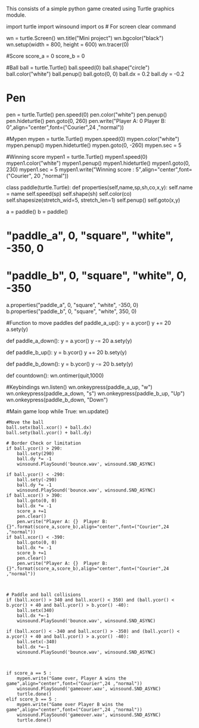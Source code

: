 This consists of a simple python game created using Turtle graphics module.

import turtle
import winsound
import os # For screen clear command




wn = turtle.Screen()
wn.title("Mini project")
wn.bgcolor("black")
wn.setup(width = 800, height = 600)
wn.tracer(0)




#Score
score_a = 0
score_b = 0


#Ball
ball = turtle.Turtle()
ball.speed(0)
ball.shape("circle")
ball.color("white")
ball.penup()
ball.goto(0, 0)
ball.dx = 0.2
ball.dy = -0.2

# Pen
pen = turtle.Turtle()
pen.speed(0)
pen.color("white")
pen.penup()
pen.hideturtle()
pen.goto(0, 260)
pen.write("Player A: 0  Player B: 0",align="center",font=("Courier",24 ,"normal"))

#Mypen
mypen = turtle.Turtle()
mypen.speed(0)
mypen.color("white")
mypen.penup()
mypen.hideturtle()
mypen.goto(0, -260)
mypen.sec = 5

#Winning score
mypen1 = turtle.Turtle()
mypen1.speed(0)
mypen1.color("white")
mypen1.penup()
mypen1.hideturtle()
mypen1.goto(0, 230)
mypen1.sec = 5
mypen1.write("Winning score : 5",align="center",font=("Courier", 20 ,"normal"))


class paddle(turtle.Turtle):
    def properties(self,name,sp,sh,co,x,y):
        self.name = name
        self.speed(sp)
        self.shape(sh)
        self.color(co)
        self.shapesize(stretch_wid=5, stretch_len=1)
        self.penup()
        self.goto(x,y)

a = paddle()
b = paddle()

# "paddle_a", 0, "square", "white", -350, 0
# "paddle_b", 0, "square", "white", 0, -350
a.properties("paddle_a", 0, "square", "white", -350, 0)
b.properties("paddle_b", 0, "square", "white", 350, 0)

#Function to move paddles
def paddle_a_up():
    y = a.ycor()
    y += 20
    a.sety(y)

def paddle_a_down():
    y = a.ycor()
    y -= 20
    a.sety(y)

def paddle_b_up():
    y = b.ycor()
    y += 20
    b.sety(y)

def paddle_b_down():
    y = b.ycor()
    y -= 20
    b.sety(y)

def countdown():
    wn.ontimer(quit,1000)



#Keybindings
wn.listen()
wn.onkeypress(paddle_a_up, "w")
wn.onkeypress(paddle_a_down, "s")
wn.onkeypress(paddle_b_up, "Up")
wn.onkeypress(paddle_b_down, "Down")


#Main game loop
while True:
    wn.update()

    #Move the ball
    ball.setx(ball.xcor() + ball.dx)
    ball.sety(ball.ycor() + ball.dy)

    # Border Check or limitation
    if ball.ycor() > 290:
        ball.sety(290)
        ball.dy *= -1
        winsound.PlaySound('bounce.wav', winsound.SND_ASYNC)  

    if ball.ycor() < -290:
        ball.sety(-290)
        ball.dy *= -1
        winsound.PlaySound('bounce.wav', winsound.SND_ASYNC)  
    if ball.xcor() > 390:
        ball.goto(0, 0)
        ball.dx *= -1
        score_a +=1
        pen.clear()
        pen.write("Player A: {}  Player B: {}".format(score_a,score_b),align="center",font=("Courier",24 ,"normal"))
    if ball.xcor() < -390:
        ball.goto(0, 0)
        ball.dx *= -1
        score_b +=1
        pen.clear()
        pen.write("Player A: {}  Player B: {}".format(score_a,score_b),align="center",font=("Courier",24 ,"normal"))

        

    # Paddle and ball collisions
    if (ball.xcor() > 340 and ball.xcor() < 350) and (ball.ycor() < b.ycor() + 40 and ball.ycor() > b.ycor() -40):
        ball.setx(340)
        ball.dx *=-1
        winsound.PlaySound('bounce.wav', winsound.SND_ASYNC)  
    
    if (ball.xcor() < -340 and ball.xcor() > -350) and (ball.ycor() < a.ycor() + 40 and ball.ycor() > a.ycor() -40):
        ball.setx(-340)
        ball.dx *=-1
        winsound.PlaySound('bounce.wav', winsound.SND_ASYNC)

   

    if score_a == 5 :
        mypen.write("Game over, Player A wins the game",align="center",font=("Courier",24 ,"normal"))
        winsound.PlaySound('gameover.wav', winsound.SND_ASYNC)
        turtle.done()
    elif score_b == 5 :
        mypen.write("Game over Player B wins the game",align="center",font=("Courier",24 ,"normal"))
        winsound.PlaySound('gameover.wav', winsound.SND_ASYNC)
        turtle.done()
